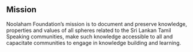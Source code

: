 ## Mission
Noolaham Foundation’s mission is to document and preserve knowledge, properties and values of all spheres related to the Sri Lankan Tamil Speaking communities, make such knowledge accessible to all and capacitate communities to engage in knowledge building and learning.
